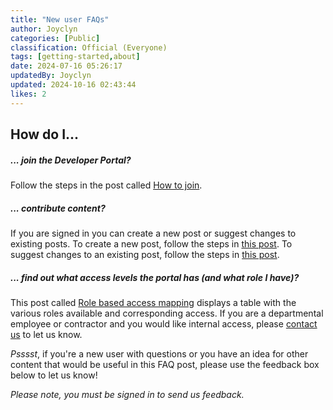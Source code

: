 ```yaml
---
title: "New user FAQs"
author: Joyclyn
categories: [Public]
classification: Official (Everyone)
tags: [getting-started,about]
date: 2024-07-16 05:26:17 
updatedBy: Joyclyn
updated: 2024-10-16 02:43:44 
likes: 2
---
```


## How do I...

##### ... join the Developer Portal?
Follow the steps in the post called [How to join](https://developer.qed.qld.gov.au/public/How-to-join/).
<br>

##### ... contribute content?
If you are signed in you can create a new post or suggest changes to existing posts.
To create a new post, follow the steps in [this post](https://developer.qed.qld.gov.au/public/How-to-add-a-new-post-using-the-inline-editing-tool/).
To suggest changes to an existing post, follow the steps in [this post](https://developer.qed.qld.gov.au/public/How-to-edit-an-existing-post-in-Developer-Portal/).
<br>



##### ... find out what access levels the portal has (and what role I have)? 
This post called [Role based access mapping](https://developer.qed.qld.gov.au/public/Role-based-access-mapping-in-Developer-Portal/) displays a table with the various roles available and corresponding access.
If you are a departmental employee or contractor and you would like internal access, please [contact us](https://developer.qed.qld.gov.au/contact-us/) to let us know.
<br>

*Psssst*, if you're a new user with questions or you have an idea for other content that would be useful in this FAQ post, please use the feedback box below to let us know! 

*Please note, you must be signed in to send us feedback.*